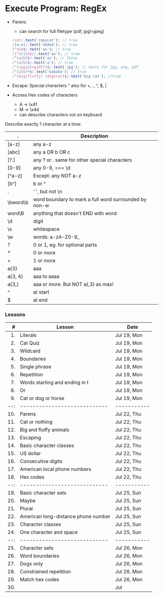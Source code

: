 # Execute Program: RegEx

- Parens

  - can search for full filetype (pdf, jpg!=jpeg)

  ```javascript
  /cat/.test('copycat'); // true
  /[a-e]/.test('added'); // true
  /^a|b$/.test('ax'); // true
  /(^a)|(b$)/.test('ax'); // true
  /^(a|b)$/.test('ax'); // false
  /^(a|b)$/.test('a'); // true
  /^(jpg|p(ng|df))$/.test('jpg'); // tests for jpg, png, pdf
  /^(a|b)+$/.test('bababa'); // true
  /^(big|fluffy) (dog|cat)$/.test('big cat'); //true
  ```

- Escape: Special characters
  \" also for \+, \., \^, \$, \|
- Access Hex codes of characters
  - A &rarr; \x41
  - M &rarr; \x4d
  - can describe characters not on keyboard

Describe exactly 1 character at a time:

| .        | Description                                           |
| -------- | ----------------------------------------------------- |
| [a-z]    | any a-z                                               |
| [abc]    | any a OR b OR c                                       |
| [?.]     | any ? or . same for other special characters          |
| [0-9]    | any 0-9, === \d                                       |
| [^a-z]   | Except: any NOT a-z                                   |
| [b^]     | b or ^                                                |
| .        | ' ', but not \n                                       |
| \bword\b | word boundary to mark a full word surrounded by non-w |
| word\B   | anything that doesn't END with word                   |
| \d       | digit                                                 |
| \s       | whitespace                                            |
| \w       | words: a-zA-Z0-9\_                                    |
| ?        | 0 or 1, eg. for optional parts                        |
| \*       | 0 or more                                             |
| +        | 1 or more                                             |
| a{3}     | aaa                                                   |
| a{3, 4}  | aaa to aaaa                                           |
| a{3,}    | aaa or more. But NOT a{,3} as max!                    |
| ^        | at start                                              |
| $        | at end                                                |

### Lessons

|   # | Lesson                              | Date        |
| --: | ----------------------------------- | ----------- |
|  1. | Literals                            | Jul 19, Mon |
|  2. | Cat Quiz                            | Jul 19, Mon |
|  3. | Wildcard                            | Jul 19, Mon |
|  4. | Boundaries                          | Jul 19, Mon |
|  5. | Single phrase                       | Jul 19, Mon |
|  6. | Repetition                          | Jul 19, Mon |
|  7. | Words starting and ending in t      | Jul 19, Mon |
|  8. | Or                                  | Jul 19, Mon |
|  9. | Cat or dog or horse                 | Jul 19, Mon |
| --: | ----------------------------        | ----------- |
| 10. | Parens                              | Jul 22, Thu |
| 11. | Cat or nothing                      | Jul 22, Thu |
| 12. | Big and fluffy animals              | Jul 22, Thu |
| 13. | Escaping                            | Jul 22, Thu |
| 14. | Basic character classes             | Jul 22, Thu |
| 15. | US dollar                           | Jul 22, Thu |
| 16. | Consecutive digits                  | Jul 22, Thu |
| 17. | American local phone numbers        | Jul 22, Thu |
| 18. | Hex codes                           | Jul 22, Thu |
| --: | ----------------------------        | ----------- |
| 19. | Basic character sets                | Jul 25, Sun |
| 20. | Maybe                               | Jul 25, Sun |
| 21. | Plural                              | Jul 25, Sun |
| 22. | American long-distance phone number | Jul 25, Sun |
| 23. | Character classes                   | Jul 25, Sun |
| 24. | One character and space             | Jul 25, Sun |
| --: | ----------------------------        | ----------- |
| 25. | Character sets                      | Jul 26, Mon |
| 26. | Word boundaries                     | Jul 26, Mon |
| 27. | Dogs only                           | Jul 26, Mon |
| 28. | Constrained repetition              | Jul 26, Mon |
| 29. | Match hex codes                     | Jul 26, Mon |
| 30. |                                     | Jul         |
